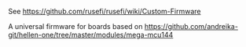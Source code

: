 See https://github.com/rusefi/rusefi/wiki/Custom-Firmware

A universal firmware for boards based on https://github.com/andreika-git/hellen-one/tree/master/modules/mega-mcu144

